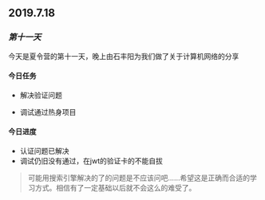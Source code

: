 ## 2019.7.18

### *第十一天*

今天是夏令营的第十一天，晚上由石丰阳为我们做了关于计算机网络的分享

#### 今日任务

- 解决验证问题

- 调试通过热身项目

#### 今日进度

- 认证问题已解决
- 调试仍旧没有通过，在jwt的验证卡的不能自拔

> 可能用搜索引擎解决的了的问题是不应该问吧……希望这是正确而合适的学习方式。相信有了一定基础以后就不会这么的难受了。